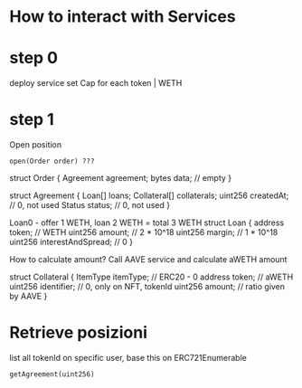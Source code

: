 # How to interact with Services

# step 0
deploy service
set Cap for each token | WETH

# step 1
Open position
```
open(Order order) ???
```

struct Order {
    Agreement agreement;
    bytes data; // empty
}

struct Agreement {
    Loan[] loans;
    Collateral[] collaterals;
    uint256 createdAt; // 0, not used
    Status status; // 0, not used
}

Loan0 - offer 1 WETH, loan 2 WETH = total 3 WETH
struct Loan {
    address token; // WETH
    uint256 amount; // 2 * 10^18
    uint256 margin; // 1 * 10^18
    uint256 interestAndSpread; // 0
}

How to calculate amount?
Call AAVE service and calculate aWETH amount

struct Collateral {
    ItemType itemType; // ERC20 - 0
    address token; // aWETH
    uint256 identifier; // 0, only on NFT, tokenId
    uint256 amount; // ratio given by AAVE
}

# Retrieve posizioni
list all tokenId on specific user, base this on ERC721Enumerable
```
getAgreement(uint256)
```

